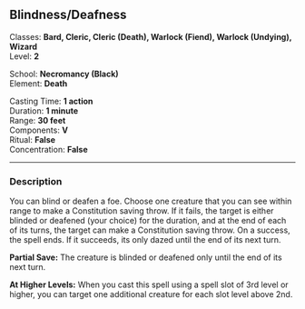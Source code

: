 ## Blindness/Deafness

Classes: **Bard, Cleric, Cleric (Death), Warlock (Fiend), Warlock (Undying), Wizard**  
Level: **2**  

School: **Necromancy (Black)**  
Element: **Death**  

Casting Time: **1 action**  
Duration: **1 minute**  
Range: **30 feet**  
Components: **V**  
Ritual: **False**  
Concentration: **False**  

------

### Description

You can blind or deafen a foe. Choose one creature that you can see within range to make a Constitution saving throw. If it fails, the target is either blinded or deafened (your choice) for the duration, and at the end of each of its turns, the target can make a Constitution saving throw. On a success, the spell ends. If it succeeds, its only dazed until the end of its next turn.

**Partial Save:** The creature is blinded or deafened only until the end of its next turn.

**At Higher Levels:** When you cast this spell using a spell slot of 3rd level or higher, you can target one additional creature for each slot level above 2nd.